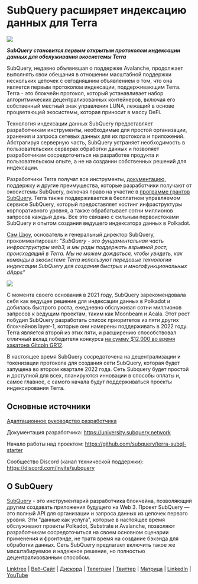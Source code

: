# SubQuery расширяет индексацию данных для Terra

![](https://miro.medium.com/max/1400/0*RawNxwXFINt3r2th)

***SubQuery становится первым открытым протоколом индексации данных для обслуживания экосистемы Terra***

SubQuery, недавно объявившая о поддержке Avalanche, продолжает выполнять свои обещания в отношении масштабной поддержки нескольких цепочек с сегодняшним объявлением о том, что она является первым протоколом индексации, поддерживающим Terra. Terra - это блокчейн протокол, который устанавливает набор алгоритмических децентрализованных контейнеров, включая его собственный местный знак управления LUNA, лежащий в основе процветающей экосистемы, которая приносит в массу DeFi.

Технология индексации данных SubQuery предоставляет разработчикам инструменты, необходимые для простой организации, хранения и запроса сетевых данных для их протокола и приложений. Абстрагируя серверную часть, SubQuery устраняет необходимость в пользовательских серверах обработки данных и позволяет разработчикам сосредоточиться на разработке продукта и пользовательском опыте, а не на создании собственных решений для индексации.

Разработчики Terra получат все инструменты, [документацию](https://doc.subquery.network/), поддержку и другие преимущества, которые разработчики получают от экосистемы SubQuery, включая право на участие в [программе грантов SubQuery](https://subquery.network/grants). Terra также поддерживается в бесплатном управляемом сервисе SubQuery, который предоставляет хостинг инфраструктуры корпоративного уровня, а также обрабатывает сотни миллионов запросов каждый день. Все это связано с сильным первоистоками SubQuery и опытом создания ведущего индексатора данных в Polkadot.

[Сэм Цзоу](https://twitter.com/zoujialiu), основатель и генеральный директор SubQuery, прокомментировал: *"SubQuery - это фундаментальная часть инфраструктуры web3, и мы рады поддержать взрывной рост, происходящий в Terra. Мы не можем дождаться, чтобы увидеть, как команды в экосистеме Terra используют передовые технологии индексации SubQuery для создания быстрых и многофункциональных dApps"*

![](https://miro.medium.com/max/1400/0*DEsRCNOk0NL15vZU)

С момента своего основания в 2021 году, SubQuery зарекомендовала себя как ведущее решение для индексации данных в Polkadot и добилась быстрого роста, ежедневно обслуживая сотни миллионов запросов к ведущим проектам, таким как Moonbeam и Acala. Этот рост побудил SubQuery разработать список приоритетов из пяти других блокчейнов layer-1, которые они намерены поддерживать в 2022 году. Terra является второй из этих пяти, и расширению способствовал отличный вклад победителя конкурса [на сумму $12,000 во время хакатона Gitcoin GR12](https://medium.com/@subquery/subquery-celebrates-winners-of-gitcoin-gr-12-hackathon-7486afaeab29).

В настоящее время SubQuery сосредоточена на децентрализации и токенизации протокола для создания сети SubQuery, которая будет запущена во втором квартале 2022 года. Сеть Subquery будет простой и доступной для всех, планируются инновации в способы оплаты и, самое главное, с самого начала будут поддерживаться проекты индексирования Terra.

## Основные источники

[Адаптационное руководство разработчика](./20220510-terra-developer-guide.md)

Документация разработчика: [https://university.subquery.network ](https://university.subquery.network/)

Начало работы над проектом: https://github.com/subquery/terra-subql-starter

Сообщество Discord (канал технической поддержки): https://discord.com/invite/subquery

## О SubQuery

[SubQuery](https://subquery.network/) - это инструментарий разработчика блокчейна, позволяющий другим создавать приложения будущего на Web 3. Проект SubQuery — это полный API для организации и запроса данных из цепочек первого уровня. Эти "данные как услуга", которые в настоящее время обслуживают проекты Polkadot, Substrate и Avalanche, позволяют разработчикам сосредоточиться на своем основном сценарии применения и фронтэнде, не тратя время на создание бэкэнда для обработки данных. Сеть SubQuery предлагает включить такое же масштабируемое и надежное решение, но полностью децентрализованным способом.

​​[Linktree](https://linktr.ee/subquerynetwork) | [Веб-Сайт](https://subquery.network/) | [Дискорд](https://discord.com/invite/78zg8aBSMG) | [Телеграм](https://t.me/subquerynetwork) | [Твиттер](https://twitter.com/subquerynetwork) | [Матрица](https://matrix.to/#/#subquery:matrix.org) | [LinkedIn](https://www.linkedin.com/company/subquery) | [YouTube](https://www.youtube.com/channel/UCi1a6NUUjegcLHDFLr7CqLw)
